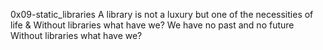 0x09-static_libraries
A library is not a luxury but one of the necessities of life & Without libraries what have we? We have no past and no future
Without libraries what have we?
